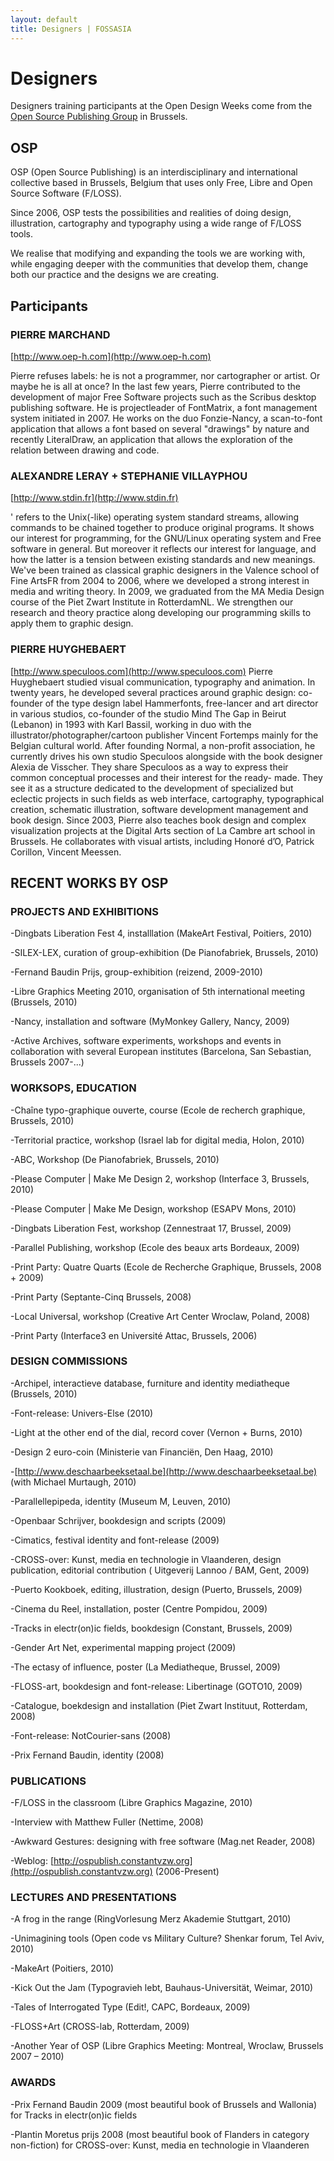 ```yaml
---
layout: default
title: Designers | FOSSASIA
---
```


<style>
#content {
    height: 193em;
}

#side-bar {
			display: block;
			margin-top: 5%;
			background-color: #EEE;
			border-radius: 10px;
			width: 90em;
			width: 30%;
			float: right;
			height: 193em;
}

#wrapper {
    height: 198em;
}
</style>

# Designers

Designers training participants at the Open Design Weeks come from the [Open Source Publishing Group](http://ospublish.constantvzw.org/) in Brussels.

## OSP

OSP (Open Source Publishing) is an interdisciplinary and international collective based in Brussels, Belgium that uses only Free, Libre and Open Source Software (F/LOSS).

Since 2006, OSP tests the possibilities and realities of doing design, illustration, cartography and typography using a wide range of F/LOSS tools.

We realise that modifying and expanding the tools we are working with, while engaging deeper with the communities that develop them, change both our practice and the designs we are creating.

## Participants

### PIERRE MARCHAND

[http://www.oep-h.com](http://www.oep-h.com)

Pierre refuses labels: he is not a programmer, nor cartographer or artist. Or maybe he is all at once? In the last few years, Pierre contributed to the development of major Free Software projects such as the Scribus desktop publishing software. He is projectleader of FontMatrix, a font management system initiated in 2007. He works on the duo Fonzie-Nancy, a scan-to-font application that allows a font based on several "drawings" by nature and recently LiteralDraw, an application that allows the exploration of the relation between drawing and code.

### ALEXANDRE LERAY + STEPHANIE VILLAYPHOU

[http://www.stdin.fr](http://www.stdin.fr)

'<stdin> refers to the Unix(-like) operating system standard streams, allowing commands to be chained together to produce  original programs. It shows our interest for programming, for the  GNU/Linux operating system and Free software in general. But moreover it  reflects our interest for language, and how the latter is a tension  between existing standards and new meanings. We've been trained as classical graphic designers in the Valence school of Fine ArtsFR from 2004 to 2006, where we developed a strong interest in media and writing theory. In 2009, we graduated from the MA Media Design course of the Piet Zwart Institute in RotterdamNL. We strengthen our research and theory practice along developing our programming skills to apply them to graphic design.

### PIERRE HUYGHEBAERT

[http://www.speculoos.com](http://www.speculoos.com)
Pierre Huyghebaert studied visual communication, typography and animation. In twenty years, he developed several practices around graphic design: co-founder of the type design label Hammerfonts, free-lancer and art director in various studios, co-founder of the studio Mind The Gap in Beirut (Lebanon) in 1993 with Karl Bassil, working in duo with the illustrator/photographer/cartoon publisher Vincent Fortemps mainly for the Belgian cultural world. After founding Normal, a non-profit association, he currently drives his own studio Speculoos alongside with the book designer Alexia de Visscher. They share Speculoos as a way to express their common conceptual processes and their interest for the ready- made. They see it as a structure dedicated to the development of specialized but eclectic projects in such fields as web interface, cartography, typographical creation, schematic illustration, software development management and book design. Since 2003, Pierre also teaches book design and complex visualization projects at the Digital Arts section of La Cambre art school in Brussels. He collaborates with visual artists, including Honoré d’O, Patrick Corillon, Vincent Meessen.

## RECENT WORKS BY OSP

### PROJECTS AND EXHIBITIONS

-Dingbats Liberation Fest 4, installlation (MakeArt Festival, Poitiers, 2010)

-SILEX-LEX, curation of group-exhibition (De Pianofabriek, Brussels, 2010)

-Fernand Baudin Prijs, group-exhibition (reizend, 2009-2010)

-Libre Graphics Meeting 2010, organisation of 5th international meeting (Brussels, 2010)

-Nancy, installation and software (MyMonkey Gallery, Nancy, 2009)

-Active Archives, software experiments, workshops and events in collaboration with several European institutes (Barcelona, San Sebastian, Brussels 2007-...)

### WORKSOPS, EDUCATION

-Chaîne typo-graphique ouverte, course (Ecole de recherch graphique, Brussels, 2010)

-Territorial practice, workshop (Israel lab for digital media, Holon, 2010)

-ABC, Workshop (De Pianofabriek, Brussels, 2010)

-Please Computer | Make Me Design 2, workshop (Interface 3, Brussels, 2010)

-Please Computer | Make Me Design, workshop (ESAPV Mons, 2010)

-Dingbats Liberation Fest, workshop (Zennestraat 17, Brussel, 2009)

-Parallel Publishing, workshop (Ecole des beaux arts Bordeaux, 2009)

-Print Party: Quatre Quarts (Ecole de Recherche Graphique, Brussels, 2008 + 2009)

-Print Party (Septante-Cinq Brussels, 2008)

-Local Universal, workshop (Creative Art Center Wroclaw, Poland, 2008)

-Print Party (Interface3 en Université Attac, Brussels, 2006)

### DESIGN COMMISSIONS

-Archipel, interactieve database, furniture and identity mediatheque (Brussels, 2010)

-Font-release: Univers-Else (2010)

-Light at the other end of the dial, record cover (Vernon + Burns, 2010)

-Design 2 euro-coin (Ministerie van Financiën, Den Haag, 2010)

-[http://www.deschaarbeeksetaal.be](http://www.deschaarbeeksetaal.be) (with Michael Murtaugh, 2010)

-Parallellepipeda, identity (Museum M, Leuven, 2010)

-Openbaar Schrijver, bookdesign and scripts (2009)

-Cimatics, festival identity and font-release (2009)

-CROSS-over: Kunst, media en technologie in Vlaanderen, design publication, editorial contribution (
Uitgeverij Lannoo / BAM, Gent, 2009)

-Puerto Kookboek, editing, illustration, design (Puerto, Brussels, 2009)

-Cinema du Reel, installation, poster (Centre Pompidou, 2009)

-Tracks in electr(on)ic fields, bookdesign (Constant, Brussels, 2009)

-Gender Art Net, experimental mapping project (2009)

-The ectasy of influence, poster (La Mediatheque, Brussel, 2009)

-FLOSS-art, bookdesign and font-release: Libertinage (GOTO10, 2009)

-Catalogue, boekdesign and installation (Piet Zwart Instituut, Rotterdam, 2008)

-Font-release: NotCourier-sans (2008)

-Prix Fernand Baudin, identity (2008)

### PUBLICATIONS

-F/LOSS in the classroom (Libre Graphics Magazine, 2010)

-Interview with Matthew Fuller (Nettime, 2008)

-Awkward Gestures: designing with free software (Mag.net Reader, 2008)

-Weblog: [http://ospublish.constantvzw.org](http://ospublish.constantvzw.org) (2006-Present)

### LECTURES AND PRESENTATIONS

-A frog in the range (RingVorlesung Merz Akademie Stuttgart, 2010)

-Unimagining tools (Open code vs Military Culture? Shenkar forum, Tel Aviv, 2010)

-MakeArt (Poitiers, 2010)

-Kick Out the Jam (Typogravieh lebt, Bauhaus-Universität, Weimar, 2010)

-Tales of Interrogated Type (Edit!, CAPC, Bordeaux, 2009)

-FLOSS+Art (CROSS-lab, Rotterdam, 2009)

-Another Year of OSP (Libre Graphics Meeting: Montreal, Wroclaw, Brussels 2007 – 2010)

### AWARDS

-Prix Fernand Baudin 2009 (most beautiful book of Brussels and Wallonia) for Tracks in electr(on)ic fields

-Plantin Moretus prijs 2008 (most beautiful book of Flanders in category non-fiction) for CROSS-over: Kunst, media en technologie in Vlaanderen
